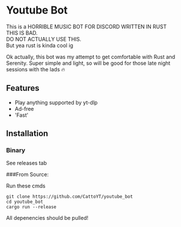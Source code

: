 # Youtube Bot

This is a HORRIBLE MUSIC BOT FOR DISCORD WRITTEN IN RUST   
THIS IS BAD.   
DO NOT ACTUALLY USE THIS.   
But yea rust is kinda cool ig

Ok actually, this bot was my attempt to get comfortable with Rust and Serenity. Super simple and light, so will be good for those late night sessions with the lads 🔥

## Features
- Play anything supported by yt-dlp
- Ad-free
- 'Fast'

## Installation

### Binary   
See releases tab

###From Source:

Run these cmds 
```
git clone https://github.com/CattoYT/youtube_bot
cd youtube_bot
cargo run --release
```
All depenencies should be pulled!
